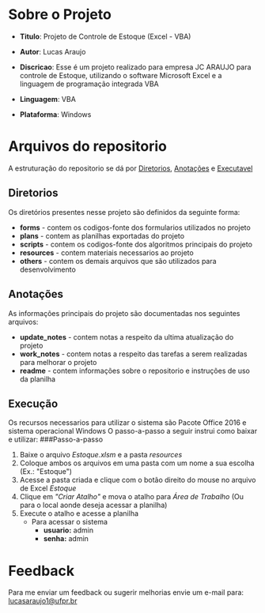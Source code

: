 # **Sobre o Projeto**

- **Titulo**: Projeto de Controle de Estoque (Excel - VBA)

- **Autor**: Lucas Araujo
- **Discricao**: Esse é um projeto realizado para empresa JC ARAUJO para controle de Estoque, utilizando o software Microsoft Excel e a linguagem de programação integrada VBA
- **Linguagem**: VBA
- **Plataforma**: Windows

# **Arquivos do repositorio**
A estruturação do repositorio se dá por [Diretorios](##Diretorios), [Anotações](##Anotações) e [Executavel](##Execução)

## Diretorios
Os diretórios presentes nesse projeto são definidos da seguinte forma:
- **forms** - contem os codigos-fonte dos formularios utilizados no projeto
- **plans** - contem as planilhas exportadas do projeto
- **scripts** - contem os codigos-fonte dos algoritmos principais do projeto
- **resources** - contem materiais necessarios ao projeto
- **others** - contem os demais arquivos que são utilizados para desenvolvimento

## Anotações
As informações principais do projeto são documentadas nos seguintes arquivos: 
- **update_notes** - contem notas a respeito da ultima atualização do projeto
- **work_notes** - contem notas a respeito das tarefas a serem realizadas para melhorar o projeto
- **readme** - contem informações sobre o repositorio e instruções de uso da planilha

## Execução
Os recursos necessarios para utilizar o sistema são Pacote Office 2016 e sistema operacional Windows
O passo-a-passo a seguir instrui como baixar e utilizar:
###Passo-a-passo
1. Baixe o arquivo *Estoque.xlsm* e a pasta *resources*
2. Coloque ambos os arquivos em uma pasta com um nome a sua escolha (Ex.: "Estoque")
3. Acesse a pasta criada e clique com o botão direito do mouse no arquivo de Excel *Estoque*
4. Clique em *"Criar Atalho"* e mova o atalho para *Área de Trabalho* (Ou para o local aonde deseja acessar a planilha)
5. Execute o atalho e acesse a planilha
    - Para acessar o sistema
        - **usuario:** admin
        - **senha:** admin

# **Feedback**
Para me enviar um feedback ou sugerir melhorias envie um e-mail para: [lucasaraujo1@ufpr.br](mailto:lucasaraujo1@ufpr.br)